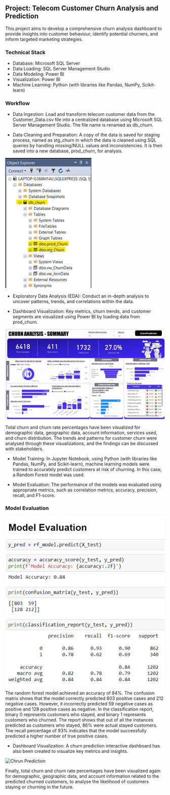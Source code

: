 ## Project: Telecom Customer Churn Analysis and Prediction

This project aims to develop a comprehensive churn analysis dashboard to provide insights into customer behaviour, identify potential churners, and inform targeted marketing strategies.
### Technical Stack
- Database: Microsoft SQL Server
- Data Loading: SQL Server Management Studio
- Data Modeling: Power BI
- Visualization: Power BI
- Machine Learning: Python (with libraries like Pandas, NumPy, Scikit-learn)

### Workflow
- Data Ingestion: Load and transform telecom customer data from the Customer_Data.csv file into a centralized database using Microsoft SQL Server Management Studio. The file name is renamed as db_churn.

- Data Cleaning and Preparation: A copy of the data is saved for staging process, named as stg_churn in which the data is cleaned using SQL queries by handling missing/NULL values and inconsistencies. It is then saved into a new database, prod_churn, for analysis.

![SQL Data Processing](https://github.com/AaliyaBai/PowerBI-ChurnPrediction/blob/29ebf00c47033011ab25b6233eb713a77557f1f9/Screenshots/SQL_DataProcessing.png)

- Exploratory Data Analysis (EDA): Conduct an in-depth analysis to uncover patterns, trends, and correlations within the data.

- Dashboard Visualization: Key metrics, churn trends, and customer segments are visualized using Power BI by loading data from prod_churn.

![Chrun Analysis](https://github.com/AaliyaBai/PowerBI-ChurnPrediction/blob/29ebf00c47033011ab25b6233eb713a77557f1f9/Screenshots/churn_trend_analysis_preview.gif)

Total churn and churn rate percentages have been visualized for demographic data, geographic data, account information, services used, and churn distribution. The trends and patterns for customer churn were analysed through these visualizations, and the findings can be discussed with stakeholders.

- Model Training: In Jupyter Notebook, using Python (with libraries like Pandas, NumPy, and Scikit-learn), machine learning models were trained to accurately predict customers at risk of churning. In this case, a Random Forest model was used.

- Model Evaluation: The performance of the models was evaluated using appropriate metrics, such as correlation metrics, accuracy, precision, recall, and F1-score.

### Model Evaluation

![Model Evaluation](https://github.com/AaliyaBai/PowerBI-ChurnPrediction/blob/29ebf00c47033011ab25b6233eb713a77557f1f9/Screenshots/ModelEvaluation.png)

The random forest model achieved an accuracy of 84%. The confusion matrix shows that the model correctly predicted 803 positive cases and 212 negative cases. However, it incorrectly predicted 59 negative cases as positive and 128 positive cases as negative.
In the classification report, binary 0 represents customers who stayed, and binary 1 represents customers who churned. The report shows that out of all the instances predicted as customers who stayed, 86% were actual stayed customers. The recall percentage of 93% indicates that the model successfully predicted a higher number of true positive cases.

- Dashboard Visualization: A churn prediction interactive dashboard has also been created to visualize key metrics and insights.

![Chrun Prediction](https://github.com/AaliyaBai/PowerBI-ChurnPrediction/blob/29ebf00c47033011ab25b6233eb713a77557f1f9/Screenshots/churn-prediction-preview.gif)

Finally, total churn and churn rate percentages have been visualized again for demographic, geographic data, and account information related to the predicted churned customers, to analyse the likelihood of customers staying or churning in the future.